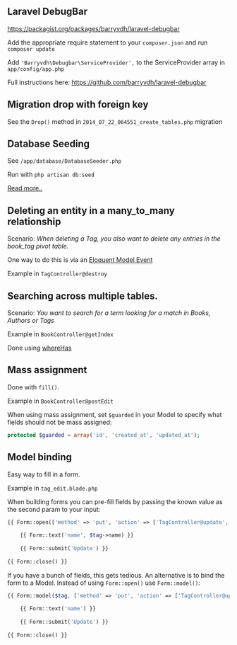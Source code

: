 ## Laravel DebugBar

<https://packagist.org/packages/barryvdh/laravel-debugbar>

Add the appropriate require statement to your `composer.json` and run `composer update`

Add `'Barryvdh\Debugbar\ServiceProvider',` to the ServiceProvider array in `app/config/app.php`

Full instructions here: <https://github.com/barryvdh/laravel-debugbar>


## Migration drop with foreign key

See the `Drop()` method in `2014_07_22_064551_create_tables.php` migration



## Database Seeding

See `/app/database/DatabaseSeeder.php`

Run with `php artisan db:seed`

[Read more..](http://culttt.com/2013/12/16/seeding-laravel-4-database/)





## Deleting an entity in a many_to_many relationship

Scenario: *When deleting a Tag, you also want to delete any entries in the book_tag pivot table.*

One way to do this is via an [Eloquent Model Event](http://laravel.com/docs/eloquent#model-events)

Example in `TagController@destroy`





## Searching across multiple tables. 

Scenario: *You want to search for a term looking for a match in Books, Authors or Tags*

Example in `BookController@getIndex`

Done using [whereHas](http://devdocs.io/laravel/api/4.2/illuminate/database/eloquent/builder#method_whereHas)





## Mass assignment 

Done with `fill()`.

Example in `BookController@postEdit`

When using mass assignment, set `$guarded` in your Model to specify what fields should not be mass assigned:

```php
protected $guarded = array('id', 'created_at', 'updated_at');
```








## Model binding

Easy way to fill in a form.

Example in `tag_edit.blade.php`

When building forms you can pre-fill fields by passing the known value as the second param to your input:

```php
{{ Form::open(['method' => 'put', 'action' => ['TagController@update', $tag->id]]) }}
		
	{{ Form::text('name', $tag->name) }}
	
	{{ Form::submit('Update') }}
	
{{ Form::close() }}
```

If you have a bunch of fields, this gets tedious. An alternative is to bind the form to a Model. Instead of using `Form::open()` use `Form::model()`:

```php
{{ Form::model($tag, ['method' => 'put', 'action' => ['TagController@update', $tag->id]]) }}
		
	{{ Form::text('name') }}
	
	{{ Form::submit('Update') }}
	
{{ Form::close() }}
```

